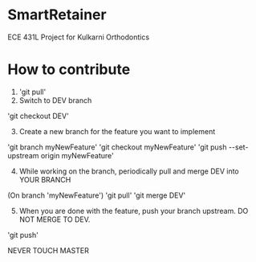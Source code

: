 # SmartRetainer
ECE 431L Project for Kulkarni Orthodontics

# How to contribute
1. 'git pull'
2. Switch to DEV branch

'git checkout DEV'

3. Create a new branch for the feature you want to implement

'git branch myNewFeature'
'git checkout myNewFeature'
'git push --set-upstream origin myNewFeature'

4. While working on the branch, periodically pull and merge DEV into YOUR BRANCH

(On branch 'myNewFeature')
'git pull'
'git merge DEV'

5. When you are done with the feature, push your branch upstream. DO NOT MERGE TO DEV.

'git push'

NEVER TOUCH MASTER
